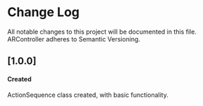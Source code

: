 #  Change Log

All notable changes to this project will be documented in this file. ARController adheres to Semantic Versioning.

## [1.0.0]

#### Created
ActionSequence class created, with basic functionality.
